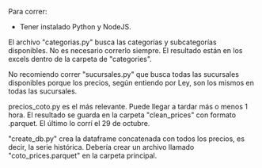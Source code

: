 Para correr:

- Tener instalado Python y NodeJS.

El archivo "categorias.py" busca las categorías y subcategorías disponibles. No es necesario correrlo siempre. El resultado están en los excels dentro de la carpeta de "categories".

No recomiendo correr "sucursales.py" que busca todas las sucursales disponibles porque los precios, según entiendo por Ley, son los mismos en todas las sucursales.

precios_coto.py es el más relevante. Puede llegar a tardar más o menos 1 hora. El resultado se guarda en la carpeta "clean_prices" con formato .parquet. El último lo corrí el 29 de octubre.

"create_db.py" crea la dataframe concatenada con todos los precios, es decir, la serie histórica. Debería crear un archivo llamado "coto_prices.parquet" en la carpeta principal.
